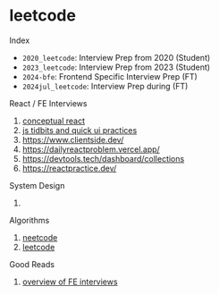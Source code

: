 # leetcode
Index

- `2020_leetcode`: Interview Prep from 2020 (Student)
- `2023_leetcode`: Interview Prep from 2023 (Student)
- `2024-bfe`: Frontend Specific Interview Prep (FT) 
- `2024jul_leetcode`: Interview Prep during (FT) 

React / FE Interviews

1. [conceptual react](https://bigfrontend.dev/)
2. [js tidbits and quick ui practices](https://www.greatfrontend.com/prepare)
3. https://www.clientside.dev/
4. https://dailyreactproblem.vercel.app/
5. https://devtools.tech/dashboard/collections
6. https://reactpractice.dev/

System Design

1. 

Algorithms

1. [neetcode](https://neetcode.com/)
2. [leetcode](https://leetcode.com/)

Good Reads
1. [overview of FE interviews](https://www.frontendinterviewhandbook.com/front-end-system-design)
